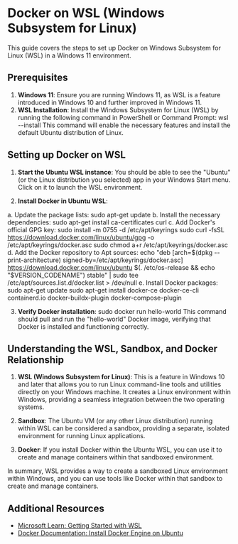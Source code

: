 # Docker on WSL (Windows Subsystem for Linux)

This guide covers the steps to set up Docker on Windows Subsystem for Linux (WSL) in a Windows 11 environment.

## Prerequisites

1. **Windows 11**: Ensure you are running Windows 11, as WSL is a feature introduced in Windows 10 and further improved in Windows 11.
2. **WSL Installation**: Install the Windows Subsystem for Linux (WSL) by running the following command in PowerShell or Command Prompt:
   wsl --install
This command will enable the necessary features and install the default Ubuntu distribution of Linux.

## Setting up Docker on WSL

1. **Start the Ubuntu WSL instance**: You should be able to see the "Ubuntu" (or the Linux distribution you selected) app in your Windows Start menu. Click on it to launch the WSL environment.

2. **Install Docker in Ubuntu WSL**:

  a. Update the package lists:
    sudo apt-get update
  b. Install the necessary dependencies:
    sudo apt-get install ca-certificates curl
  c. Add Docker's official GPG key:
    sudo install -m 0755 -d /etc/apt/keyrings
    sudo curl -fsSL https://download.docker.com/linux/ubuntu/gpg -o /etc/apt/keyrings/docker.asc
    sudo chmod a+r /etc/apt/keyrings/docker.asc
  d. Add the Docker repository to Apt sources:
    echo 
    "deb [arch=$(dpkg --print-architecture) signed-by=/etc/apt/keyrings/docker.asc] https://download.docker.com/linux/ubuntu 
    $(. /etc/os-release && echo "$VERSION_CODENAME") stable" | 
    sudo tee /etc/apt/sources.list.d/docker.list > /dev/null
  e. Install Docker packages:
    sudo apt-get update
    sudo apt-get install docker-ce docker-ce-cli containerd.io docker-buildx-plugin docker-compose-plugin

3. **Verify Docker installation**:
   sudo docker run hello-world
This command should pull and run the "hello-world" Docker image, verifying that Docker is installed and functioning correctly.

## Understanding the WSL, Sandbox, and Docker Relationship

1. **WSL (Windows Subsystem for Linux)**: This is a feature in Windows 10 and later that allows you to run Linux command-line tools and utilities directly on your Windows machine. It creates a Linux environment within Windows, providing a seamless integration between the two operating systems.

2. **Sandbox**: The Ubuntu VM (or any other Linux distribution) running within WSL can be considered a sandbox, providing a separate, isolated environment for running Linux applications.

3. **Docker**: If you install Docker within the Ubuntu WSL, you can use it to create and manage containers within that sandboxed environment.

In summary, WSL provides a way to create a sandboxed Linux environment within Windows, and you can use tools like Docker within that sandbox to create and manage containers.

## Additional Resources

- [Microsoft Learn: Getting Started with WSL](https://learn.microsoft.com/en-us/windows/wsl/install)
- [Docker Documentation: Install Docker Engine on Ubuntu](https://docs.docker.com/engine/install/ubuntu/)
